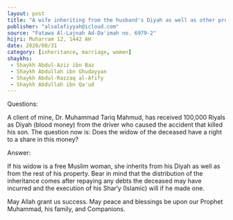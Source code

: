 ```yaml
---
layout: post
title: "A wife inheriting from the husband's Diyah as well as other property"
publisher: "alsalafiyyah@icloud.com"
source: "Fatawa Al-Lajnah Ad-Da'imah no. 6979-2"
hijri: Muharram 12, 1442 AH
date: 2020/08/31
category: [inheritance, marriage, women]
shaykhs: 
 - Shaykh Abdul-Aziz ibn Baz
 - Shaykh Abdullah ibn Ghudayyan
 - Shaykh Abdul-Razzaq al-Afify
 - Shaykh Abdullah ibn Qa'ud
---
```


Questions:

A client of mine, Dr. Muhammad Tariq Mahmud, has received 100,000 Riyals as Diyah (blood money) from the driver who caused the accident that killed his son. The question now is: Does the widow of the deceased have a right to a share in this money?

Answer:

If his widow is a free Muslim woman, she inherits from his Diyah as well as from the rest of his property. Bear in mind that the distribution of the inheritance comes after repaying any debts the deceased may have incurred and the execution of his Shar‘y (Islamic) will if he made one.

May Allah grant us success. May peace and blessings be upon our Prophet Muhammad, his family, and Companions.
